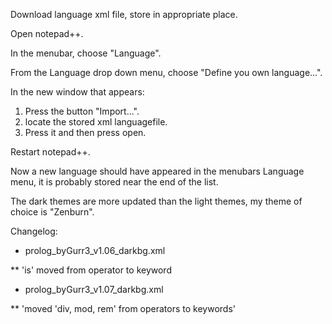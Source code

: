 Download language xml file, store in appropriate place.

Open notepad++.

In the menubar, choose "Language".

From the Language drop down menu, choose "Define you own language...".

In the new window that appears:

1. Press the button "Import...".
2. locate the stored xml languagefile.
3. Press it and then press open.

Restart notepad++.

Now a new language should have appeared in the menubars Language menu, it is probably stored near the end of the list.

The dark themes are more updated than the light themes, my theme of choice is "Zenburn".

Changelog:
* prolog_byGurr3_v1.06_darkbg.xml

** 'is' moved from operator to keyword

* prolog_byGurr3_v1.07_darkbg.xml

** 'moved 'div, mod, rem' from operators to keywords'